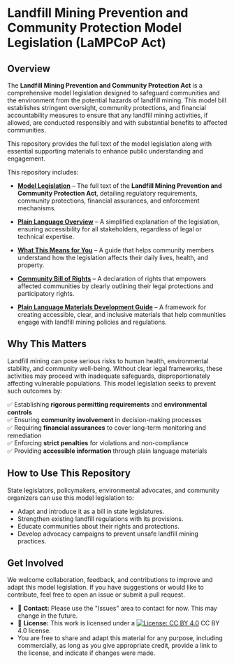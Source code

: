 # **Landfill Mining Prevention and Community Protection Model Legislation (LaMPCoP Act)**

## **Overview**

The **Landfill Mining Prevention and Community Protection Act** is a comprehensive model legislation designed to safeguard communities and the environment from the potential hazards of landfill mining. This model bill establishes stringent oversight, community protections, and financial accountability measures to ensure that any landfill mining activities, if allowed, are conducted responsibly and with substantial benefits to affected communities.

This repository provides the full text of the model legislation along with essential supporting materials to enhance public understanding and engagement.

This repository includes:

* **[Model Legislation](Landfill_Mining_Prevention_and_Community_Protection_Model_State_Legislation_-_V8.md)** – The full text of the **Landfill Mining Prevention and Community Protection Act**, detailing regulatory requirements, community protections, financial assurances, and enforcement mechanisms.

* **[Plain Language Overview](Landfill_Mining_Prevention_Act_Plain_Language_Overview.md)** – A simplified explanation of the legislation, ensuring accessibility for all stakeholders, regardless of legal or technical expertise.

* **[What This Means for You](Landfill_Mining_Prevention_Act_What_this_Means_for_You.md)** – A guide that helps community members understand how the legislation affects their daily lives, health, and property.

* **[Community Bill of Rights](Landfill_Mining_Prevention_Act_-_Community_Bill_of_Rights.md)** – A declaration of rights that empowers affected communities by clearly outlining their legal protections and participatory rights.

* **[Plain Language Materials Development Guide](Landfill_Mining_Prevention_Act_Plain_Language_Materials_Development_Guide.md)** – A framework for creating accessible, clear, and inclusive materials that help communities engage with landfill mining policies and regulations.

## **Why This Matters**

Landfill mining can pose serious risks to human health, environmental stability, and community well-being. Without clear legal frameworks, these activities may proceed with inadequate safeguards, disproportionately affecting vulnerable populations. This model legislation seeks to prevent such outcomes by:

✅ Establishing **rigorous permitting requirements** and **environmental controls**  
✅ Ensuring **community involvement** in decision-making processes  
✅ Requiring **financial assurances** to cover long-term monitoring and remediation  
✅ Enforcing **strict penalties** for violations and non-compliance  
✅ Providing **accessible information** through plain language materials

## **How to Use This Repository**

State legislators, policymakers, environmental advocates, and community organizers can use this model legislation to:

* Adapt and introduce it as a bill in state legislatures.  
* Strengthen existing landfill regulations with its provisions.  
* Educate communities about their rights and protections.  
* Develop advocacy campaigns to prevent unsafe landfill mining practices.

## **Get Involved**

We welcome collaboration, feedback, and contributions to improve and adapt this model legislation. If you have suggestions or would like to contribute, feel free to open an issue or submit a pull request.

* 📧 **Contact:** Please use the "Issues" area to contact for now. This may change in the future. 
* 📜 **License:** This work is licensed under a [![License: CC BY 4.0](https://img.shields.io/badge/License-CC%20BY%204.0-lightgrey.svg)](http://creativecommons.org/licenses/by/4.0/) CC BY 4.0 license.
* You are free to share and adapt this material for any purpose, including commercially, as long as you give appropriate credit, provide a link to the license, and indicate if changes were made.

